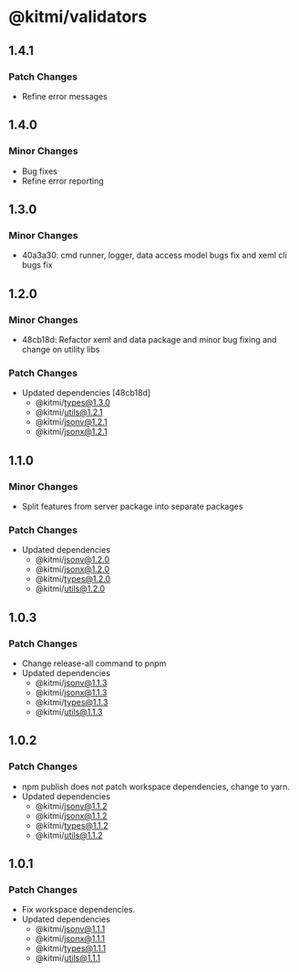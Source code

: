 # @kitmi/validators

## 1.4.1

### Patch Changes

-   Refine error messages

## 1.4.0

### Minor Changes

-   Bug fixes
-   Refine error reporting

## 1.3.0

### Minor Changes

-   40a3a30: cmd runner, logger, data access model bugs fix and xeml cli bugs fix

## 1.2.0

### Minor Changes

-   48cb18d: Refactor xeml and data package and minor bug fixing and change on utility libs

### Patch Changes

-   Updated dependencies [48cb18d]
    -   @kitmi/types@1.3.0
    -   @kitmi/utils@1.2.1
    -   @kitmi/jsonv@1.2.1
    -   @kitmi/jsonx@1.2.1

## 1.1.0

### Minor Changes

-   Split features from server package into separate packages

### Patch Changes

-   Updated dependencies
    -   @kitmi/jsonv@1.2.0
    -   @kitmi/jsonx@1.2.0
    -   @kitmi/types@1.2.0
    -   @kitmi/utils@1.2.0

## 1.0.3

### Patch Changes

-   Change release-all command to pnpm
-   Updated dependencies
    -   @kitmi/jsonv@1.1.3
    -   @kitmi/jsonx@1.1.3
    -   @kitmi/types@1.1.3
    -   @kitmi/utils@1.1.3

## 1.0.2

### Patch Changes

-   npm publish does not patch workspace dependencies, change to yarn.
-   Updated dependencies
    -   @kitmi/jsonv@1.1.2
    -   @kitmi/jsonx@1.1.2
    -   @kitmi/types@1.1.2
    -   @kitmi/utils@1.1.2

## 1.0.1

### Patch Changes

-   Fix workspace dependencies.
-   Updated dependencies
    -   @kitmi/jsonv@1.1.1
    -   @kitmi/jsonx@1.1.1
    -   @kitmi/types@1.1.1
    -   @kitmi/utils@1.1.1
